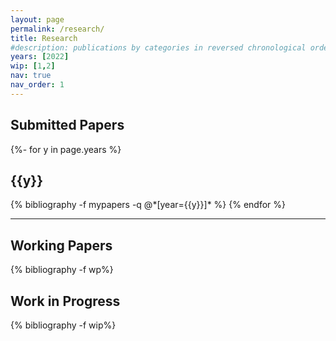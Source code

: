 ```yaml
---
layout: page
permalink: /research/
title: Research
#description: publications by categories in reversed chronological order. generated by jekyll-scholar.
years: [2022]
wip: [1,2]
nav: true
nav_order: 1
---
```


## Submitted Papers

<!-- _pages/publications.md -->
<div class="publications">

{%- for y in page.years %}
  <h2 class="year">{{y}}</h2>
  {% bibliography -f mypapers -q @*[year={{y}}]* %}
{% endfor %}

</div>

---

## Working Papers

<!-- _pages/publications.md -->
<div class="publications">

{% bibliography -f wp%}

</div>


## Work in Progress

<!-- _pages/publications.md -->
<div class="publications">

{% bibliography -f wip%}

</div>
